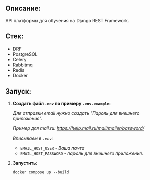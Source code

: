 ## Описание:

API платформы для обучения на Django REST Framework.

## Стек:

- DRF
- PostgreSQL
- Celery
- Rabbitmq
- Redis
- Docker

## Запуск:

1. **Создать файл `.env` по примеру `.env.example`:**

   *Для отправки email нужно создать "Пароль для внешнего приложения".*

   *Пример для mail.ru: <https://help.mail.ru/mail/mailer/password/>*

   *Вписываем в `.env`:*
    - `EMAIL_HOST_USER` *- Ваша почта*
    - `EMAIL_HOST_PASSWORD` *- пароль для внешнего приложения.*

2. **Запустить:**
   ```shell
   docker compose up --build
   ```
